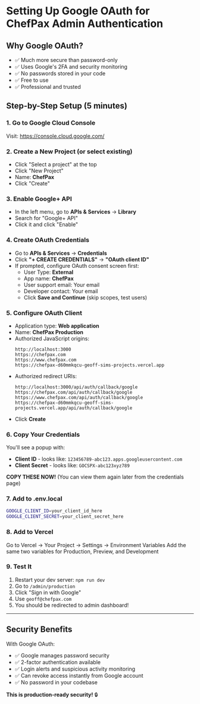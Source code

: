 # Setting Up Google OAuth for ChefPax Admin Authentication

## Why Google OAuth?
- ✅ Much more secure than password-only
- ✅ Uses Google's 2FA and security monitoring
- ✅ No passwords stored in your code
- ✅ Free to use
- ✅ Professional and trusted

## Step-by-Step Setup (5 minutes)

### 1. Go to Google Cloud Console
Visit: https://console.cloud.google.com/

### 2. Create a New Project (or select existing)
- Click "Select a project" at the top
- Click "New Project"
- Name: **ChefPax**
- Click "Create"

### 3. Enable Google+ API
- In the left menu, go to **APIs & Services** → **Library**
- Search for "Google+ API"
- Click it and click "Enable"

### 4. Create OAuth Credentials
- Go to **APIs & Services** → **Credentials**
- Click **"+ CREATE CREDENTIALS"** → **"OAuth client ID"**
- If prompted, configure OAuth consent screen first:
  - User Type: **External**
  - App name: **ChefPax**
  - User support email: Your email
  - Developer contact: Your email
  - Click **Save and Continue** (skip scopes, test users)

### 5. Configure OAuth Client
- Application type: **Web application**
- Name: **ChefPax Production**
- Authorized JavaScript origins:
  ```
  http://localhost:3000
  https://chefpax.com
  https://www.chefpax.com
  https://chefpax-d60mmkqcu-geoff-sims-projects.vercel.app
  ```
- Authorized redirect URIs:
  ```
  http://localhost:3000/api/auth/callback/google
  https://chefpax.com/api/auth/callback/google
  https://www.chefpax.com/api/auth/callback/google
  https://chefpax-d60mmkqcu-geoff-sims-projects.vercel.app/api/auth/callback/google
  ```
- Click **Create**

### 6. Copy Your Credentials
You'll see a popup with:
- **Client ID** - looks like: `123456789-abc123.apps.googleusercontent.com`
- **Client Secret** - looks like: `GOCSPX-abc123xyz789`

**COPY THESE NOW!** (You can view them again later from the credentials page)

### 7. Add to .env.local
```bash
GOOGLE_CLIENT_ID=your_client_id_here
GOOGLE_CLIENT_SECRET=your_client_secret_here
```

### 8. Add to Vercel
Go to Vercel → Your Project → Settings → Environment Variables
Add the same two variables for Production, Preview, and Development

### 9. Test It
1. Restart your dev server: `npm run dev`
2. Go to `/admin/production`
3. Click "Sign in with Google"
4. Use `geoff@chefpax.com`
5. You should be redirected to admin dashboard!

---

## Security Benefits

With Google OAuth:
- ✅ Google manages password security
- ✅ 2-factor authentication available
- ✅ Login alerts and suspicious activity monitoring
- ✅ Can revoke access instantly from Google account
- ✅ No password in your codebase

**This is production-ready security!** 🔒

